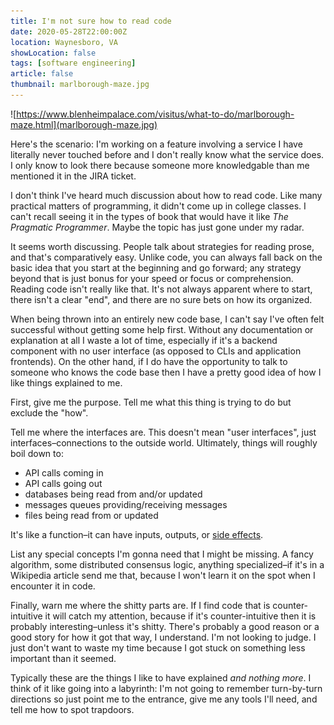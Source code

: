 ```yaml
---
title: I'm not sure how to read code
date: 2020-05-28T22:00:00Z
location: Waynesboro, VA
showLocation: false
tags: [software engineering]
article: false
thumbnail: marlborough-maze.jpg
---
```


![https://www.blenheimpalace.com/visitus/what-to-do/marlborough-maze.html](marlborough-maze.jpg)

Here's the scenario: I'm working on a feature involving a service I have literally never touched before and I don't really know what the service does. I only know to look there because someone more knowledgable than me mentioned it in the JIRA ticket.

I don't think I've heard much discussion about how to read code. Like many practical matters of programming, it didn't come up in college classes. I can't recall seeing it in the types of book that would have it like *The Pragmatic Programmer*. Maybe the topic has just gone under my radar. 

It seems worth discussing. People talk about strategies for reading prose, and that's comparatively easy. Unlike code, you can always fall back on the basic idea that you start at the beginning and go forward; any strategy beyond that is just bonus for your speed or focus or comprehension. Reading code isn't really like that. It's not always apparent where to start, there isn't a clear "end", and there are no sure bets on how its organized.

When being thrown into an entirely new code base, I can't say I've often felt successful without getting some help first. Without any documentation or explanation at all I waste a lot of time, especially if it's a backend component with no user interface  (as opposed to CLIs and application frontends). On the other hand, if I do have the opportunity to talk to someone who knows the code base then I have a pretty good idea of how I like things explained to me.

First, give me the purpose. Tell me what this thing is trying to do but exclude the "how".

Tell me where the interfaces are. This doesn't mean "user interfaces", just interfaces–connections to the outside world. Ultimately, things will roughly boil down to:
- API calls coming in
- API calls going out
- databases being read from and/or updated
- messages queues providing/receiving messages
- files being read from or updated

It's like a function–it can have inputs, outputs, or [side effects](https://en.wikipedia.org/wiki/Side_effect_(computer_science)).


List any special concepts I'm gonna need that I might be missing. A fancy algorithm, some distributed consensus logic, anything specialized–if it's in a Wikipedia article send me that, because I won't learn it on the spot when I encounter it in code.

Finally, warn me where the shitty parts are. If I find code that is counter-intuitive it will catch my attention, because if it's counter-intuitive then it is probably interesting–unless it's shitty. There's probably a good reason or a good story for how it got that way, I understand. I'm not looking to judge. I just don't want to waste my time because I got stuck on something less important than it seemed.

Typically these are the things I like to have explained *and nothing more*. I think of it like going into a labyrinth: I'm not going to remember turn-by-turn directions so just point me to the entrance, give me any tools I'll need, and tell me how to spot trapdoors.